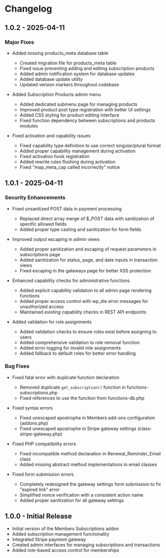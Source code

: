 # Changelog

## 1.0.2 - 2025-04-11

### Major Fixes

- Added missing products_meta database table
  - Created migration file for products_meta table
  - Fixed issue preventing adding and editing subscription products
  - Added admin notification system for database updates
  - Added database update utility
  - Updated version markers throughout codebase
  
- Added Subscription Products admin menu
  - Added dedicated submenu page for managing products
  - Improved product post type registration with better UI settings
  - Added CSS styling for product editing interface
  - Fixed function dependency between subscriptions and products modules
  
- Fixed activation and capability issues
  - Fixed capability type definition to use correct singular/plural format
  - Added proper capability management during activation
  - Fixed activation hook registration
  - Added rewrite rules flushing during activation
  - Fixed "map_meta_cap called incorrectly" notice

## 1.0.1 - 2025-04-11

### Security Enhancements

- Fixed unsanitized POST data in payment processing
  - Replaced direct array merge of $_POST data with sanitization of specific allowed fields
  - Added proper type casting and sanitization for form fields
  
- Improved output escaping in admin views
  - Added proper sanitization and escaping of request parameters in subscriptions page
  - Added sanitization for status, page, and date inputs in transaction views
  - Fixed escaping in the gateways page for better XSS protection
  
- Enhanced capability checks for administrative functions
  - Added explicit capability validation to all admin page rendering functions
  - Added proper access control with wp_die error messages for unauthorized access
  - Maintained existing capability checks in REST API endpoints
  
- Added validation for role assignments
  - Added validation checks to ensure roles exist before assigning to users
  - Added comprehensive validation to role removal function
  - Added error logging for invalid role assignments
  - Added fallback to default roles for better error handling

### Bug Fixes

- Fixed fatal error with duplicate function declaration
  - Removed duplicate `get_subscription()` function in functions-subscriptions.php
  - Fixed references to use the function from functions-db.php
  
- Fixed syntax errors
  - Fixed unescaped apostrophe in Members add-ons configuration (addons.php)
  - Fixed unescaped apostrophe in Stripe gateway settings (class-stripe-gateway.php)
  
- Fixed PHP compatibility errors
  - Fixed incompatible method declaration in Renewal_Reminder_Email class
  - Added missing abstract method implementations in email classes
  
- Fixed form submission errors
  - Completely redesigned the gateway settings form submission to fix "expired link" error
  - Simplified nonce verification with a consistent action name
  - Added proper sanitization for all gateway settings

## 1.0.0 - Initial Release

- Initial version of the Members Subscriptions addon
- Added subscription management functionality
- Integrated Stripe payment gateway
- Created admin interfaces for managing subscriptions and transactions
- Added role-based access control for memberships